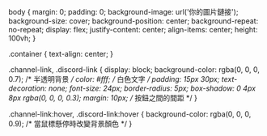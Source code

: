 body {
    margin: 0;
    padding: 0;
    background-image: url('你的圖片鏈接');
    background-size: cover;
    background-position: center;
    background-repeat: no-repeat;
    display: flex;
    justify-content: center;
    align-items: center;
    height: 100vh;
}

.container {
    text-align: center;
}

.channel-link, .discord-link {
    display: block;
    background-color: rgba(0, 0, 0, 0.7); /* 半透明背景 */
    color: #fff; /* 白色文字 */
    padding: 15px 30px;
    text-decoration: none;
    font-size: 24px;
    border-radius: 5px;
    box-shadow: 0 4px 8px rgba(0, 0, 0, 0.3);
    margin: 10px; /* 按鈕之間的間距 */
}

.channel-link:hover, .discord-link:hover {
    background-color: rgba(0, 0, 0, 0.9); /* 當鼠標懸停時改變背景顏色 */
}
